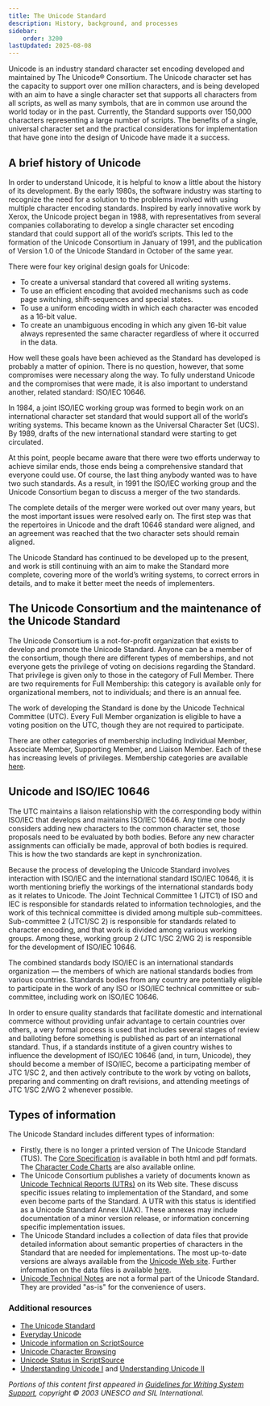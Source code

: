 ```yaml
---
title: The Unicode Standard
description: History, background, and processes
sidebar:
    order: 3200
lastUpdated: 2025-08-08
---
```


Unicode is an industry standard character set encoding developed and maintained by The Unicode® Consortium. The Unicode character set has the capacity to support over one million characters, and is being developed with an aim to have a single character set that supports all characters from all scripts, as well as many symbols, that are in common use around the world today or in the past. Currently, the Standard supports over 150,000 characters representing a large number of scripts. The benefits of a single, universal character set and the practical considerations for implementation that have gone into the design of Unicode have made it a success.

## A brief history of Unicode

In order to understand Unicode, it is helpful to know a little about the history of its development. By the early 1980s, the software industry was starting to recognize the need for a solution to the problems involved with using multiple character encoding standards. Inspired by early innovative work by Xerox, the Unicode project began in 1988, with representatives from several companies collaborating to develop a single character set encoding standard that could support all of the world’s scripts. This led to the formation of the Unicode Consortium in January of 1991, and the publication of Version 1.0 of the Unicode Standard in October of the same year.

There were four key original design goals for Unicode:

- To create a universal standard that covered all writing systems.
- To use an efficient encoding that avoided mechanisms such as code page switching, shift-sequences and special states.
- To use a uniform encoding width in which each character was encoded as a 16-bit value.
- To create an unambiguous encoding in which any given 16-bit value always represented the same character regardless of where it occurred in the data.

How well these goals have been achieved as the Standard has developed is probably a matter of opinion. There is no question, however, that some compromises were necessary along the way. To fully understand Unicode and the compromises that were made, it is also important to understand another, related standard: ISO/IEC 10646.

In 1984, a joint ISO/IEC working group was formed to begin work on an international character set standard that would support all of the world’s writing systems. This became known as the Universal Character Set (UCS). By 1989, drafts of the new international standard were starting to get circulated.

At this point, people became aware that there were two efforts underway to achieve similar ends, those ends being a comprehensive standard that everyone could use. Of course, the last thing anybody wanted was to have two such standards. As a result, in 1991 the ISO/IEC working group and the Unicode Consortium began to discuss a merger of the two standards.

The complete details of the merger were worked out over many years, but the most important issues were resolved early on. The first step was that the repertoires in Unicode and the draft 10646 standard were aligned, and an agreement was reached that the two character sets should remain aligned.

The Unicode Standard has continued to be developed up to the present, and work is still continuing with an aim to make the Standard more complete, covering more of the world’s writing systems, to correct errors in details, and to make it better meet the needs of implementers. 

## The Unicode Consortium and the maintenance of the Unicode Standard

The  Unicode Consortium is a not-for-profit organization that exists to develop and promote the Unicode Standard. Anyone can be a member of the consortium, though there are different types of memberships, and not everyone gets the privilege of voting on decisions regarding the Standard. That privilege is given only to those in the category of Full Member. There are two requirements for Full Membership: this category is available only for organizational members, not to individuals; and there is an annual fee.

The work of developing the Standard is done by the Unicode Technical Committee (UTC). Every Full Member organization is eligible to have a voting position on the UTC, though they are not required to participate.

There are other categories of membership including Individual Member, Associate Member, Supporting Member, and Liaison Member. Each of these has increasing levels of privileges. Membership categories are available [here][uni-membership].

## Unicode and ISO/IEC 10646

The UTC maintains a liaison relationship with the corresponding body within ISO/IEC that develops and maintains ISO/IEC 10646. Any time one body considers adding new characters to the common character set, those proposals need to be evaluated by both bodies. Before any new character assignments can officially be made, approval of both bodies is required. This is how the two standards are kept in synchronization.

Because the process of developing the Unicode Standard involves interaction with ISO/IEC and the international standard ISO/IEC 10646, it is worth mentioning briefly the workings of the international standards body as it relates to Unicode. The Joint Technical Committee 1 (JTC1) of ISO and IEC is responsible for standards related to information technologies, and the work of this technical committee is divided among multiple sub-committees. Sub-committee 2 (JTC1/SC 2) is responsible for standards related to character encoding, and that work is divided among various working groups. Among these, working group 2 (JTC 1/SC 2/WG 2) is responsible for the development of ISO/IEC 10646.

The combined standards body ISO/IEC is an international standards organization — the members of which are national standards bodies from various countries. Standards bodies from any country are potentially eligible to participate in the work of any ISO or ISO/IEC technical committee or sub-committee, including work on ISO/IEC 10646.

In order to ensure quality standards that facilitate domestic and international commerce without providing unfair advantage to certain countries over others, a very formal process is used that includes several stages of review and balloting before something is published as part of an international standard. Thus, if a standards institute of a given country wishes to influence the development of ISO/IEC 10646 (and, in turn, Unicode), they should become a member of ISO/IEC, become a participating member of JTC 1/SC 2, and then actively contribute to the work by voting on ballots, preparing and commenting on draft revisions, and attending meetings of JTC 1/SC 2/WG 2 whenever possible.

## Types of information

The Unicode Standard includes different types of information:

- Firstly, there is no longer a printed version of The Unicode Standard (TUS). The [Core Specification][uni-core-spec] is available in both html and pdf formats. The [Character Code Charts][uni-code-charts] are also available online.
- The Unicode Consortium publishes a variety of documents known as [Unicode Technical Reports (UTRs)][uni-utr] on its Web site. These discuss specific issues relating to implementation of the Standard, and some even become parts of the Standard. A UTR with this status is identified as a Unicode Standard Annex (UAX). These annexes may include documentation of a minor version release, or information concerning specific implementation issues.
- The Unicode Standard includes a collection of data files that provide detailed information about semantic properties of characters in the Standard that are needed for implementations. The most up-to-date versions are always available from the [Unicode Web site][uni-ucd]. Further information on the data files is available [here][uni-online].
- [Unicode Technical Notes][uni-utn] are not a formal part of the Unicode Standard. They are provided "as-is" for the convenience of users.

### Additional resources

- [The Unicode Standard][uni-tus]
- [Everyday Unicode][ss-everyday-unicode]
- [Unicode information on ScriptSource][ss-unicode]
- [Unicode Character Browsing][ss-char-browsing]
- [Unicode Status in ScriptSource][ss-unicode-status]
- [Understanding Unicode I][ss-understanding-unicode-i] and [Understanding Unicode II][ss-understanding-unicode-ii]

_Portions of this content first appeared in [Guidelines for Writing System Support][sil-wsig], copyright © 2003 UNESCO and SIL International._

[sil-wsig]: https://scripts.sil.org/wsi_guidelines.html
[ss-char-browsing]: https://scriptsource.org/entry/tubkvb6y8f
[ss-everyday-unicode]: https://scriptsource.org/entry/mhzqeygkuz
[ss-understanding-unicode-i]: https://scriptsource.org/source/c6rwvqz3gn
[ss-understanding-unicode-ii]: https://scriptsource.org/source/hqj8q8b4xv
[ss-unicode-status]: https://scriptsource.org/entry/tn9r6q9euj
[ss-unicode]: https://scriptsource.org/entry/z3hs8db5ct
[uni-code-charts]: https://www.unicode.org/charts/
[uni-core-spec]: https://www.unicode.org/versions/latest/core-spec/
[uni-membership]: https://home.unicode.org/membership/membership-levels/
[uni-online]: https://www.unicode.org/onlinedat/online.html
[uni-tus]: https://www.unicode.org/standard/standard.html
[uni-ucd]: https://www.unicode.org/Public/UNIDATA/
[uni-utn]: http://www.unicode.org/notes/
[uni-utr]: https://www.unicode.org/reports/